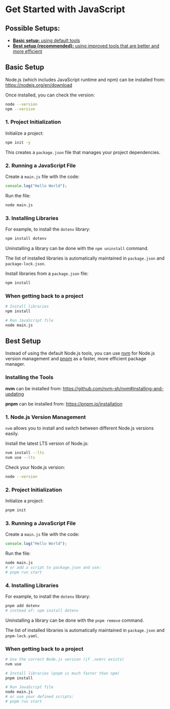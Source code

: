 # Get Started with JavaScript

## Possible Setups:

- [**Basic setup:** using default tools](#basic-setup)
- [**Best setup (recommended):** using improved tools that are better and more efficient](#best-setup)

## Basic Setup

Node.js (which includes JavaScript runtime and npm) can be installed from: https://nodejs.org/en/download

Once installed, you can check the version:

```sh
node --version
npm --version
```

### 1. Project Initialization

Initialize a project:

```sh
npm init -y
```

This creates a `package.json` file that manages your project dependencies.

### 2. Running a JavaScript File

Create a `main.js` file with the code:

```javascript
console.log("Hello World");
```

Run the file:

```sh
node main.js
```

### 3. Installing Libraries

For example, to install the `dotenv` library:

```sh
npm install dotenv
```

Uninstalling a library can be done with the `npm uninstall` command.

The list of installed libraries is automatically maintained in `package.json` and `package-lock.json`.

Install libraries from a `package.json` file:

```sh
npm install
```

### When getting back to a project

```sh
# Install libraries
npm install

# Run JavaScript file
node main.js
```

## Best Setup

Instead of using the default Node.js tools, you can use [nvm](https://github.com/nvm-sh/nvm) for Node.js version management and [pnpm](https://pnpm.io/) as a faster, more efficient package manager.

### Installing the Tools

**nvm** can be installed from: https://github.com/nvm-sh/nvm#installing-and-updating

**pnpm** can be installed from: https://pnpm.io/installation

### 1. Node.js Version Management

`nvm` allows you to install and switch between different Node.js versions easily.

Install the latest LTS version of Node.js:

```sh
nvm install --lts
nvm use --lts
```

Check your Node.js version:

```sh
node --version
```

### 2. Project Initialization

Initialize a project:

```sh
pnpm init
```

### 3. Running a JavaScript File

Create a `main.js` file with the code:

```javascript
console.log("Hello World");
```

Run the file:

```sh
node main.js
# or add a script to package.json and use:
# pnpm run start
```

### 4. Installing Libraries

For example, to install the `dotenv` library:

```sh
pnpm add dotenv
# instead of: npm install dotenv
```

Uninstalling a library can be done with the `pnpm remove` command.

The list of installed libraries is automatically maintained in `package.json` and `pnpm-lock.yaml`.

### When getting back to a project

```sh
# Use the correct Node.js version (if .nvmrc exists)
nvm use

# Install libraries (pnpm is much faster than npm)
pnpm install

# Run JavaScript file
node main.js
# or use your defined scripts:
# pnpm run start
```
